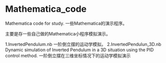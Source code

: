 # Mathematica_code
Mathematica code for study.
一些Mathematica的演示程序。

主要是存一些自己做的Mathematica小程序模拟演示。

1.InvertedPendulum.nb 一阶倒立摆的运动学模拟。
2.InvertedPendulun_3D.nb Dynamic simulation of Inverted Pendulum in a 3D situation using the PID control method.
  一阶倒立摆在三维坐标情况下的运动学模拟演示
